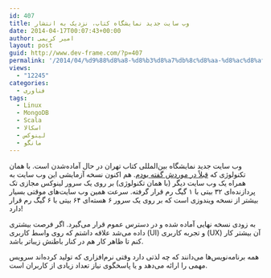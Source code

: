 ```yaml
---
id: 407
title: وب سایت جدید نمایشگاه کتاب، نزدیک به انتشار
date: 2014-04-17T00:07:43+00:00
author: امیر کریمی
layout: post
guid: http://www.dev-frame.com/?p=407
permalink: '/2014/04/%d9%88%d8%a8-%d8%b3%d8%a7%db%8c%d8%aa-%d8%ac%d8%af%db%8c%d8%af-%d9%86%d9%85%d8%a7%db%8c%d8%b4%da%af%d8%a7%d9%87-%da%a9%d8%aa%d8%a7%d8%a8/'
views:
  - "12245"
categories:
  - فناوری
tags:
  - Linux
  - MongoDB
  - Scala
  - اسکالا
  - لینوکس
  - مانگو
---
```

وب سایت جدید نمایشگاه بین‌المللی کتاب تهران در حال آماده‌شدن است. با همان تکنولوژی که <a title="سرعت فضایی Scala و Play Framework و Mongo" href="http://www.dev-frame.com/1392/12/%d8%b3%d8%b1%d8%b9%d8%aa-%d9%81%d8%b6%d8%a7%db%8c%db%8c-scala-play-framework-mongo/" target="_blank">قبلاً در موردش گفته بودم</a>. هم اکنون نسخه آزمایشی این وب سایت به همراه یک وب سایت دیگر (با همان تکنولوژی) بر روی یک سرور لینوکس مجازی تک پردازنده‌ای ۳۲ بیتی با ۱ گیگ رم قرار گرفته. سرعت همین وب سایت‌های موقتی بسیار بیشتر از نسخه ویندوزی است که بر روی یک سرور ۶ هسته‌ای ۶۴ بیتی با ۶ گیگ رم قرار دارد!

به زودی نسخه نهایی آماده شده و در دسترس عموم قرار می‌گیرد. اگر فرصت بیشتری داده می‌شد علاقه داشتم که روی واسط کاربری (UI) و تجربه کاربری (UX) آن بیشتر کار کنم تا ظاهر کار هم در کنار باطنش زیباتر باشد.

همه برنامه‌نویس‌ها می‌دانند که چه لذتی دارد وقتی نرم‌افزاری که تولید کرده‌اند سرویس مهمی را ارائه می‌دهد و یا پاسخگوی نیاز تعداد زیادی از کاربران است.